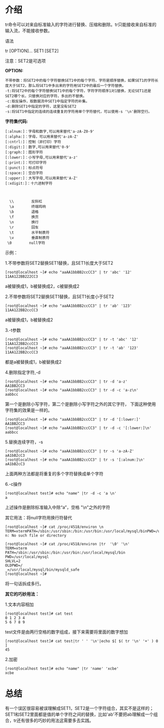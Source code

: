 # 介绍 

tr命令可以对来自标准输入的字符进行替换、压缩和删除。tr只能接收来自标准的输入流，不能接收参数。

语法

tr [OPTION]... SET1 [SET2]

注意：SET2是可选项

**OPTION:**

    不带参数：将SET2中的每个字符替换SET1中的每个字符，字符是顺序替换，如果SET1的字符长度大于SET2，那么将SET1中多出来的字符用SET2中的最后一个字符替换。
    -t:将SET2中的每个字符替换SET1中的每个字符，字符字符顺序1对1替换，无论SET1还是SET2哪个长，只替换对应的字符，多出的不替换。
    -c:取反操作，取数据流中SET1中指定字符的补集。
    -d:删除SET1中指定的字符，这里没有SET2
    -s:将SET1中指定的连续的连续重复的字符用单个字符替代，可以使用-s '\n'删除空行。

**字符集代码:**



    [:alnum:]：字母和数字,可以用来替代'a-zA-Z0-9' 
    [:alpha:]：字母，可以用来替代'a-zA-Z' 
    [:cntrl:]：控制（非打印）字符 
    [:digit:]：数字,可以用来替代'0-9' 
    [:graph:]：图形字符 
    [:lower:]：小写字母,可以用来替代'a-z' 
    [:print:]：可打印字符 
    [:punct:]：标点符号 
    [:space:]：空白字符 
    [:upper:]：大写字母,可以用来替代'A-Z' 
    [:xdigit:]：十六进制字符



      \\        反斜杠
      \a        终端鸣响
      \b        退格
      \f        换页
      \n        换行
      \r        回车
      \t        水平制表符
      \v        垂直制表符  
     \0        null字符



示例：

1.不带参数将SET2替换SET1替换，且SET1长度大于SET2

    [root@localhost ~]# echo "aaAA1bbBB2ccCC3" | tr 'abc' '12'
    11AA122BB222CC3

a被替换成1，b被替换成2，c被替换成2

2.不带参数将SET2替换SET1替换，且SET1长度小于SET2

    [root@localhost ~]# echo "aaAA1bbBB2ccCC3" | tr 'ab' '123'
    11AA122BB2ccCC3

a被替换成1，b被替换成2

3.-t参数

    [root@localhost ~]# echo "aaAA1bbBB2ccCC3" | tr -t 'abc' '12'
    11AA122BB2ccCC3
    [root@localhost ~]# echo "aaAA1bbBB2ccCC3" | tr -t 'ab' '123'
    11AA122BB2ccCC3

都是a被替换成1，b被替换成2

4.删除指定字符,-d

    [root@localhost ~]# echo "aaAA1bbBB2ccCC3" | tr -d 'a-z' 
    AA1BB2CC3
    [root@localhost ~]# echo "aaAA1bbBB2ccCC3" | tr -d -c 'a-z\n'  
    aabbcc

第一个是删除小写字符，第二个是删除小写字符之外的其它字符， 下面这种使用字符集的效果是一样的。

    [root@localhost ~]# echo "aaAA1bbBB2ccCC3" | tr -d '[:lower:]' 
    AA1BB2CC3
    [root@localhost ~]# echo "aaAA1bbBB2ccCC3" | tr -d -c '[:lower:]\n'
    aabbcc

5.替换连续字符，-s

    [root@localhost ~]# echo "aaAA1bbBB2ccCC3" | tr -s 'a-zA-Z'
    aA1bB2cC3
    [root@localhost ~]# echo "aaAA1bbBB2ccCC3" | tr -s '[:alnum:]\n'
    aA1bB2cC3

上面两种方法都是将重复的多个字符替换成单个字符

6.-c操作

    [root@localhost test]# echo "name" |tr -d -c 'a \n'
    a

上述操作是删除标准输入中除“a”，空格 "\n"之外的字符

其它用法：将null字符用换行符替代

 


    [root@localhost ~]# cat /proc/4518/environ \n
    TERM=xtermPATH=/sbin:/usr/sbin:/bin:/usr/bin:/usr/local/mysql/binPWD=/usr/local/mysqlSHLVL=2OLDPWD=/_=/usr/local/mysql/bin/mysqld_safecat: n: No such file or directory  

    [root@localhost ~]# cat /proc/4518/environ |tr  '\0' '\n'
    TERM=xterm
    PATH=/sbin:/usr/sbin:/bin:/usr/bin:/usr/local/mysql/bin
    PWD=/usr/local/mysql
    SHLVL=2
    OLDPWD=/
    _=/usr/local/mysql/bin/mysqld_safe
    [root@localhost ~]# 


将一句话拆成多行。

**其它的巧妙用法：**

1.文本内容相加

    [root@localhost test]# cat test
    0 1 2 3 4
    5 6 7 8 9

test文件是由两行空格的数字组成，接下来需要将里面的数字想加

    [root@localhost test]# cat test|tr ' ' '\n'|echo $[ $( tr '\n' '+' ) 0 ]
    45

2.加密

    [root@localhost test]# echo "name" |tr 'name' 'xcbe'
    xcbe

# **总结** 

有一个误区很容易被误理解成SET1，SET2是一个字符组合，其实不是这样的；SET1和SET2里面都是值的单个字符之间的替换，比如'ab'不要把ab理解成一个组合，tr还有很多的巧妙的用法这需要多去实践。


